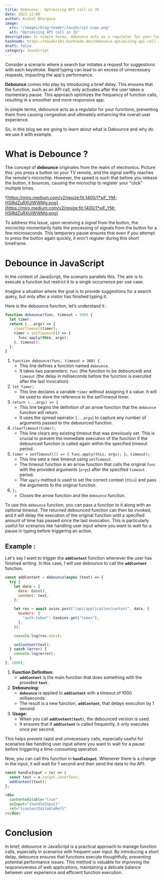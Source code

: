 ```yaml
---
title: Debounce - Optimizing API call in JS
date: 2023-12-06
author: Kushal Bhargava
image:
  src: "/images/blog-header/JavaScript-Logo.png"
  alt: "Optimizing API call in JS"
description: In simple terms, debounce acts as a regulator for your functions, preventing them from causing congestion and ultimately enhancing the overall user experience.
hashnode: https://haider101.hashnode.dev/debounce-optimizing-api-call-in-js
draft: false
category: JavaScript
---
```


<!-- # Debounce - Optimizing API call in JS -->

Consider a scenario where a search bar initiates a request for suggestions with each keystroke. Rapid typing can lead to an excess of unnecessary requests, impacting the app's performance.

**Debounce** comes into play by introducing a brief delay. This ensures that the function, such as an API call, only activates after the user takes a momentary pause. This approach optimizes the frequency of function calls, resulting in a smoother and more responsive app.

In simple terms, debounce acts as a regulator for your functions, preventing them from causing congestion and ultimately enhancing the overall user experience.

So, in this blog we are going to learn about what is Debounce and why do we use it with example.

# What is Debounce ?

The concept of **debounce** originates from the realm of electronics. Picture this: you press a button on your TV remote, and the signal swiftly reaches the remote's microchip. However, the speed is such that before you release the button, it bounces, causing the microchip to register your "click" multiple times.

![https://miro.medium.com/v2/resize:fit:1400/1*xiF_YM-HSjRdZuRXUlWWMg.png](https://miro.medium.com/v2/resize:fit:1400/1*xiF_YM-HSjRdZuRXUlWWMg.png)

To address this issue, upon receiving a signal from the button, the microchip momentarily halts the processing of signals from the button for a few microseconds. This temporary pause ensures that even if you attempt to press the button again quickly, it won't register during this short timeframe.

# Debounce in JavaScript

In the context of JavaScript, the scenario parallels this. The aim is to execute a function but restrict it to a single occurrence per use case.

Imagine a situation where the goal is to provide suggestions for a search query, but only after a visitor has finished typing it.

Here is the debounce function, let’s understand it :

```jsx
function debounce(func, timeout = 300) {
  let timer;
  return (...args) => {
    clearTimeout(timer);
    timer = setTimeout(() => {
      func.apply(this, args);
    }, timeout);
  };
}
```

1. `function debounce(func, timeout = 300) {`
   - This line defines a function named `debounce`.
   - It takes two parameters: `func` (the function to be debounced) and `timeout` (the delay in milliseconds before the function is executed after the last invocation).
2. `let timer;`
   - This line declares a variable `timer` without assigning it a value. It will be used to store the reference to the setTimeout timer.
3. `return (...args) => {`
   - This line begins the definition of an arrow function that the `debounce` function will return.
   - It uses the spread operator (`...args`) to capture any number of arguments passed to the debounced function.
4. `clearTimeout(timer);`
   - This line clears any existing timeout that was previously set. This is crucial to prevent the immediate execution of the function if the debounced function is called again within the specified timeout period.
5. `timer = setTimeout(() => { func.apply(this, args); }, timeout);`
   - This line sets a new timeout using `setTimeout`.
   - The timeout function is an arrow function that calls the original `func` with the provided arguments (`args`) after the specified `timeout` period.
   - The `apply` method is used to set the correct context (`this`) and pass the arguments to the original function.
6. `};`
   - Closes the arrow function and the `debounce` function.

To use this `debounce` function, you can pass a function to it along with an optional timeout. The returned debounced function can then be invoked, and it will delay the execution of the original function until a specified amount of time has passed since the last invocation. This is particularly useful for scenarios like handling user input where you want to wait for a pause in typing before triggering an action.

## Example :

Let's say I want to trigger the **`addContent`** function whenever the user has finished writing. In this case, I will use debounce to call the **`addContent`** function.

```jsx
const addContent = debounce(async (text) => {
  try {
    let data = {
      date: Date(),
      content: text,
    };

    let res = await axios.post("/api/application/content", data, {
      headers: {
        "auth-token": Cookies.get("token"),
      },
    });

    console.log(res.data);

    setContent(text);
  } catch (error) {
    console.log(error);
  }
}, 1000);
```

1. **Function Definition:**
   - **`addContent`** is the main function that does something with the provided **`text`**.
2. **Debouncing:**
   - **`debounce`** is applied to **`addContent`** with a timeout of 1000 milliseconds.
   - The result is a new function, **`addContent`**, that delays execution by 1 second.
3. **Usage:**
   - When you call **`addContent(text)`**, the debounced version is used.
   - It ensures that if **`addContent`** is called frequently, it only executes once per second.

This helps prevent rapid and unnecessary calls, especially useful for scenarios like handling user input where you want to wait for a pause before triggering a time-consuming operation.

Now, you can call this function in **`handleInput`**. Whenever there is a change in the input, it will wait for 1 second and then send the data to the API.

```jsx
const handleInput = (e) => {
  const text = e.target.innerText;
  addContent(text);
};
```

```html
<div
  contenteditable="true"
  onInput="{handleInput}"
  ref="{contentEditableRef}"
></div>
```

# Conclusion

In brief, debounce in JavaScript is a practical approach to manage function calls, especially in scenarios with frequent user input. By introducing a short delay, debounce ensures that functions execute thoughtfully, preventing potential performance issues. This method is valuable for improving the responsiveness of web applications, maintaining a delicate balance between user experience and efficient function execution.
